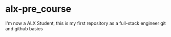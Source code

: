 # alx-pre_course
I'm now a ALX Student, this is my first repository as a full-stack engineer
git and github basics
